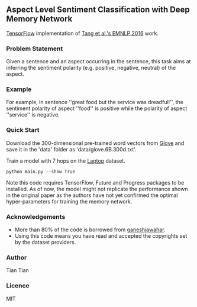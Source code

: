 ## Aspect Level Sentiment Classification with Deep Memory Network

[TensorFlow](https://www.tensorflow.org/) implementation of [Tang et al.'s EMNLP 2016](https://arxiv.org/abs/1605.08900) work.

### Problem Statement
Given a sentence and an aspect occurring in the sentence, this task aims at inferring the sentiment polarity (e.g. positive, negative, neutral) of the aspect.

### Example
For example, in sentence ''great food but the service was dreadful!'', the sentiment polarity of aspect ''food'' is positive while the polarity of aspect ''service'' is negative.

### Quick Start
Download the 300-dimensional pre-trained word vectors from [Glove](http://nlp.stanford.edu/projects/glove/) and save it in the 'data' folder as 'data/glove.6B.300d.txt'. 

Train a model with 7 hops on the [Laptop](http://alt.qcri.org/semeval2016/task5/) dataset.
```
python main.py --show True
```

Note this code requires TensorFlow, Future and Progress packages to be installed. As of now, the model might not replicate the performance shown in the original paper as the authors have not yet confirmed the optimal hyper-parameters for training the memory network.

### Acknowledgements
* More than 80% of the code is borrowed from [ganeshjawahar](https://github.com/ganeshjawahar/mem_absa).
* Using this code means you have read and accepted the copyrights set by the dataset providers.

### Author
Tian Tian

### Licence
MIT